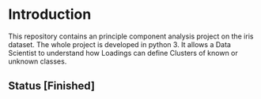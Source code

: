 # Introduction 
This repository contains an principle component analysis project on the iris dataset. The whole project is developed in python 3. 
It allows a Data Scientist to understand how Loadings can define Clusters of known or unknown classes.

## Status [Finished]
